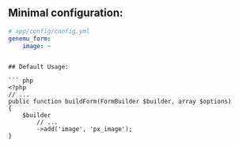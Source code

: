 
## Minimal configuration:

``` yml
# app/config/config.yml
genemu_form:
    image: ~
```
```

## Default Usage:

``` php
<?php
// ...
public function buildForm(FormBuilder $builder, array $options)
{
    $builder
        // ...
        ->add('image', 'px_image');
}

